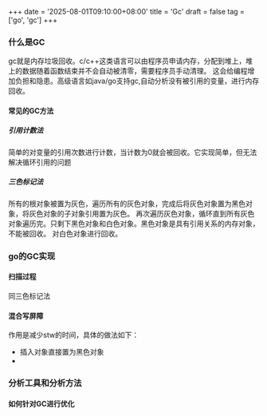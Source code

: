 +++
date = '2025-08-01T09:10:00+08:00'
title = 'Gc'
draft = false
tag = ['go', 'gc']
+++
### 什么是GC
gc就是内存垃圾回收。c/c++这类语言可以由程序员申请内存，分配到堆上，堆上的数据随着函数结束并不会自动被清零，需要程序员手动清理。
这会给编程增加负担和隐患。高级语言如java/go支持gc,自动分析没有被引用的变量，进行内存回收。
#### 常见的GC方法
##### 引用计数法
简单的对变量的引用次数进行计数，当计数为0就会被回收。它实现简单，但无法解决循环引用的问题
##### 三色标记法
所有的根对象被置为灰色，遍历所有的灰色对象，完成后将灰色对象置为黑色对象，将灰色对象的子对象引用置为灰色。
再次遍历灰色对象，循环直到所有灰色对象遍历完。只剩下黑色对象和白色对象。黑色对象是具有引用关系的内存对象，不能被回收。
对白色对象进行回收。
### go的GC实现
#### 扫描过程
同三色标记法
#### 混合写屏障
作用是减少stw的时间，具体的做法如下：
* 插入对象直接置为黑色对象
* 
### 分析工具和分析方法

#### 如何针对GC进行优化
